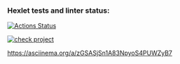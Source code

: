 ### Hexlet tests and linter status:

[![Actions Status](https://github.com/AntonGalygo/frontend-project-46/actions/workflows/hexlet-check.yml/badge.svg)](https://github.com/AntonGalygo/frontend-project-46/actions)

[![check project](https://github.com/AntonGalygo/frontend-project-46/actions/workflows/check.yml/badge.svg)](https://github.com/AntonGalygo/frontend-project-46/actions/workflows/check.yml)

https://asciinema.org/a/zGSASjSn1A83NpyoS4PUWZyB7
